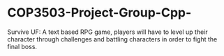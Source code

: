 # COP3503-Project-Group-Cpp-
Survive UF: A text based RPG game, players will have to level up their character through challenges and battling characters in order to fight the final boss.
